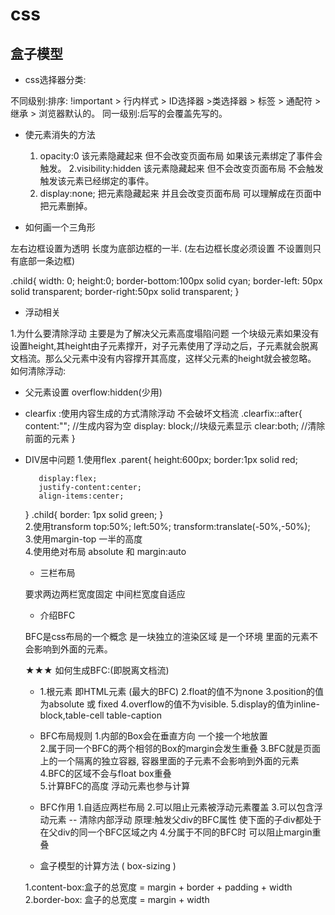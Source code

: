 # css

## 盒子模型

* css选择器分类:

不同级别:排序: !important > 行内样式 > ID选择器 >类选择器 > 标签 > 通配符 > 继承 > 浏览器默认的。
同一级别:后写的会覆盖先写的。  

* 使元素消失的方法

  1.   opacity:0 该元素隐藏起来  但不会改变页面布局  如果该元素绑定了事件会触发。
  2.visibility:hidden 该元素隐藏起来 但不会改变页面布局  不会触发触发该元素已经绑定的事件。
  3.   display:none;  把元素隐藏起来  并且会改变页面布局  可以理解成在页面中把元素删掉。

* 如何画一个三角形

左右边框设置为透明  长度为底部边框的一半. 
(左右边框长度必须设置  不设置则只有底部一条边框)

.child{
    width: 0;
    height:0;
    border-bottom:100px solid cyan;
    border-left: 50px solid transparent;
    border-right:50px solid transparent;
}

* 浮动相关

1.为什么要清除浮动
主要是为了解决父元素高度塌陷问题
一个块级元素如果没有设置height,其height由子元素撑开，对子元素使用了浮动之后，子元素就会脱离文档流。那么父元素中没有内容撑开其高度，这样父元素的height就会被忽略。
如何清除浮动:  

* 父元素设置 overflow:hidden(少用)
* clearfix :使用内容生成的方式清除浮动  不会破坏文档流
   .clearfix::after{
      content:"";    //生成内容为空
      display: block;//块级元素显示
      clear:both;    //清除前面的元素
   }
* DIV居中问题
  1.使用flex
     .parent{
         height:600px;
         border:1px solid red;

         display:flex;
         justify-content:center;
         align-items:center;
     }
     .child{
        border: 1px solid  green;
     }  
  2.使用transform
  top:50%;
  left:50%;
  transform:translate(-50%,-50%);  
  3.使用margin-top 一半的高度  
  4.使用绝对布局  absolute 和 margin:auto  

  * 三栏布局  

  要求两边两栏宽度固定  中间栏宽度自适应

  * 介绍BFC  

  BFC是css布局的一个概念  是一块独立的渲染区域  是一个环境  里面的元素不会影响到外面的元素。  

  ★★★ 如何生成BFC:(即脱离文档流) 

    *  1.根元素 即HTML元素 (最大的BFC)
       2.float的值不为none
       3.position的值为absolute 或 fixed
       4.overflow的值不为visible.
       5.display的值为inline-block,table-cell  table-caption

   *  BFC布局规则
       1.内部的Box会在垂直方向 一个接一个地放置  
       2.属于同一个BFC的两个相邻的Box的margin会发生重叠
       3.BFC就是页面上的一个隔离的独立容器, 容器里面的子元素不会影响到外面的元素  
       4.BFC的区域不会与float box重叠  
       5.计算BFC的高度  浮动元素也参与计算

  * BFC作用
    1.自适应两栏布局
    2.可以阻止元素被浮动元素覆盖
    3.可以包含浮动元素 -- 清除内部浮动 原理:触发父div的BFC属性  使下面的子div都处于在父div的同一个BFC区域之内
    4.分属于不同的BFC时  可以阻止margin重叠

  * 盒子模型的计算方法 ( box-sizing ) 

  1.content-box:盒子的总宽度 = margin + border + padding + width  
  2.border-box:  盒子的总宽度 = margin + width